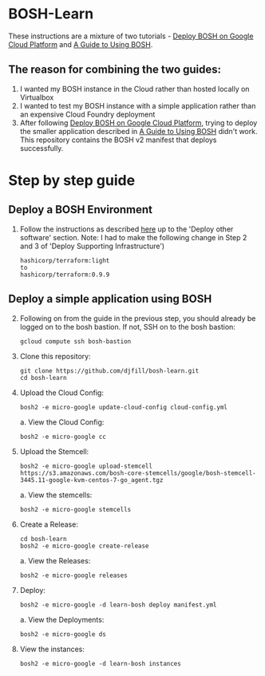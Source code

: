 # BOSH-Learn

These instructions are a mixture of two tutorials - [Deploy BOSH on Google Cloud Platform](https://github.com/cloudfoundry-incubator/bosh-google-cpi-release/blob/master/docs/bosh/README.md) and [A Guide to Using BOSH](http://mariash.github.io/learn-bosh/#create_release).

## The reason for combining the two guides:
1. I wanted my BOSH instance in the Cloud rather than hosted locally on Virtualbox
2. I wanted to test my BOSH instance with a simple application rather than an expensive Cloud Foundry deployment
3. After following [Deploy BOSH on Google Cloud Platform](https://github.com/cloudfoundry-incubator/bosh-google-cpi-release/blob/master/docs/bosh/README.md), trying to deploy the smaller application described in [A Guide to Using BOSH](http://mariash.github.io/learn-bosh/#create_release) didn't work. This repository contains the BOSH v2 manifest that deploys successfully.

# Step by step guide
## Deploy a BOSH Environment
1. Follow the instructions as described [here](https://github.com/cloudfoundry-incubator/bosh-google-cpi-release/blob/master/docs/bosh/README.md) up to the 'Deploy other software' section.
   Note: 
   I had to make the following change in Step 2 and 3 of 'Deploy Supporting Infrastructure')
   ```
   hashicorp/terraform:light
   to
   hashicorp/terraform:0.9.9
   ```
## Deploy a simple application using BOSH 
2. Following on from the guide in the previous step, you should already be logged on to the bosh bastion. If not, SSH on to the bosh bastion:
   ```
   gcloud compute ssh bosh-bastion
   ```
3. Clone this repository: 
   ```
   git clone https://github.com/djfill/bosh-learn.git
   cd bosh-learn
   ```
4. Upload the Cloud Config:
   ```
   bosh2 -e micro-google update-cloud-config cloud-config.yml
   ```
   a. View the Cloud Config:
   ```
   bosh2 -e micro-google cc
   ```
5. Upload the Stemcell:
   ```
   bosh2 -e micro-google upload-stemcell https://s3.amazonaws.com/bosh-core-stemcells/google/bosh-stemcell-3445.11-google-kvm-centos-7-go_agent.tgz
   ```
   a. View the stemcells:
   ```
   bosh2 -e micro-google stemcells
   ```
6. Create a Release:
   ```
   cd bosh-learn
   bosh2 -e micro-google create-release
   ```
   a. View the Releases:
   ```
   bosh2 -e micro-google releases
   ```
7. Deploy:
   ```
   bosh2 -e micro-google -d learn-bosh deploy manifest.yml
   ```
   a. View the Deployments:
   ```
   bosh2 -e micro-google ds
   ```
8. View the instances:
   ```
   bosh2 -e micro-google -d learn-bosh instances
   ```

   

